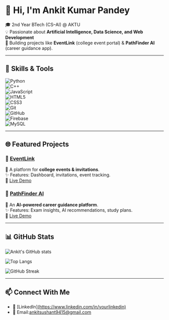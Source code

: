 # 👋 Hi, I'm Ankit Kumar Pandey  

🎓 2nd Year BTech (CS–AI) @ AKTU  
💡 Passionate about **Artificial Intelligence, Data Science, and Web Development**  
📌 Building projects like **EventLink** (college event portal) & **PathFinder AI** (career guidance app).  

---

## 🚀 Skills & Tools  
![Python](https://img.shields.io/badge/Python-3776AB?logo=python&logoColor=white)  
![C++](https://img.shields.io/badge/C++-00599C?logo=cplusplus&logoColor=white)  
![JavaScript](https://img.shields.io/badge/JavaScript-F7DF1E?logo=javascript&logoColor=black)  
![HTML5](https://img.shields.io/badge/HTML5-E34F26?logo=html5&logoColor=white)  
![CSS3](https://img.shields.io/badge/CSS3-1572B6?logo=css3&logoColor=white)  
![Git](https://img.shields.io/badge/Git-F05032?logo=git&logoColor=white)  
![GitHub](https://img.shields.io/badge/GitHub-181717?logo=github&logoColor=white)  
![Firebase](https://img.shields.io/badge/Firebase-FFCA28?logo=firebase&logoColor=black)  
![MySQL](https://img.shields.io/badge/MySQL-4479A1?logo=mysql&logoColor=white)  

---

## 🌐 Featured Projects  

### 🔹 [EventLink](https://github.com/ankitkumar06102005/eventlink)  
📌 A platform for **college events & invitations**.  
✨ Features: Dashboard, invitations, event tracking.  
🔗 [Live Demo](https://your-netlify-link.com)  

### 🔹 [PathFinder AI](https://github.com/ankitkumar06102005/pathfinder-ai)  
📌 An **AI-powered career guidance platform**.  
✨ Features: Exam insights, AI recommendations, study plans.  
🔗 [Live Demo](https://your-vercel-link.com)  

---

## 📊 GitHub Stats  

![Ankit's GitHub stats](https://github-readme-stats.vercel.app/api?username=ankitkumar06102005&show_icons=true&theme=radical)  

![Top Langs](https://github-readme-stats.vercel.app/api/top-langs/?username=ankitkumar06102005&layout=compact&theme=radical)  

![GitHub Streak](https://github-readme-streak-stats.herokuapp.com/?user=ankitkumar06102005&theme=radical)  

---

## 📫 Connect With Me  
- 💼 [LinkedIn][(https://www.linkedin.com/in/yourlinkedin)  ](https://www.linkedin.com/in/ankit-kumar-84550725b?utm_source=share&utm_campaign=share_via&utm_content=profile&utm_medium=ios_app)
- 📧 Email:ankitsushant9415@gmail.com


<!---
Ankitkumar06102005/Ankitkumar06102005 is a ✨ special ✨ repository because its `README.md` (this file) appears on your GitHub profile.
You can click the Preview link to take a look at your changes.
--->
